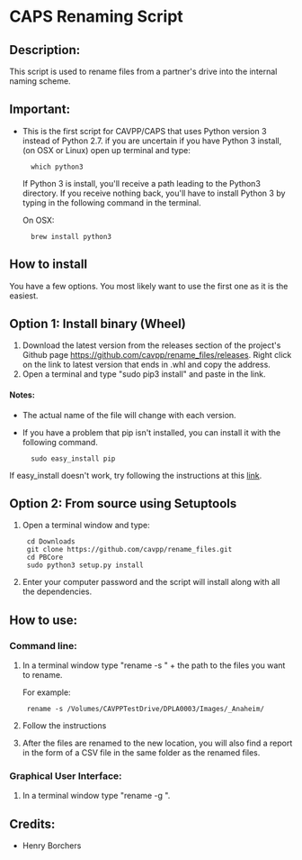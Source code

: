 # CAPS Renaming Script

## Description:
This script is used to rename files from a partner's drive into the internal naming scheme. 

## Important:
* This is the first script for CAVPP/CAPS that uses Python version 3 instead of Python 2.7. if you are uncertain 
if you have Python 3 install, (on OSX or Linux) open up terminal and type:

        which python3
        
    If Python 3 is install, you'll receive a path leading to the Python3 directory. If you receive nothing back, 
    you'll have to install Python 3 by typing in the following command in the terminal.
    
    On OSX:
    
        brew install python3

## How to install
You have a few options. You most likely want to use the first one as it is the easiest. 


Option 1: Install binary (Wheel)
--------------------------------

1. Download the latest version from the releases section of the project's Github page 
https://github.com/cavpp/rename_files/releases. Right click on the link to latest version that ends in .whl and copy the address.
2. Open a terminal and type "sudo pip3 install" and paste in the link. 
    
  
#### Notes: 


* The actual name of the file will change with each version.

* If you have a problem that pip isn't installed, you can install it with the following command.
 
        sudo easy_install pip

If easy_install doesn't work, try following the instructions at this [link](https://pip.pypa.io/en/latest/installing.html#install-pip).



Option 2: From source using Setuptools
--------------------------------------

1. Open a terminal window and type:

        cd Downloads
        git clone https://github.com/cavpp/rename_files.git
        cd PBCore
        sudo python3 setup.py install 
        
2. Enter your computer password and the script will install along with all the dependencies.

## How to use:

### Command line:

1. In a terminal window type "rename -s " + the path to the files you want to rename.
    
    For example:
    
        rename -s /Volumes/CAVPPTestDrive/DPLA0003/Images/_Anaheim/

2. Follow the instructions
3. After the files are renamed to the new location, you will also find a report in the form of a CSV file in the same folder as the renamed files.

### Graphical User Interface:

1. In a terminal window type "rename -g ".

## Credits:
* Henry Borchers